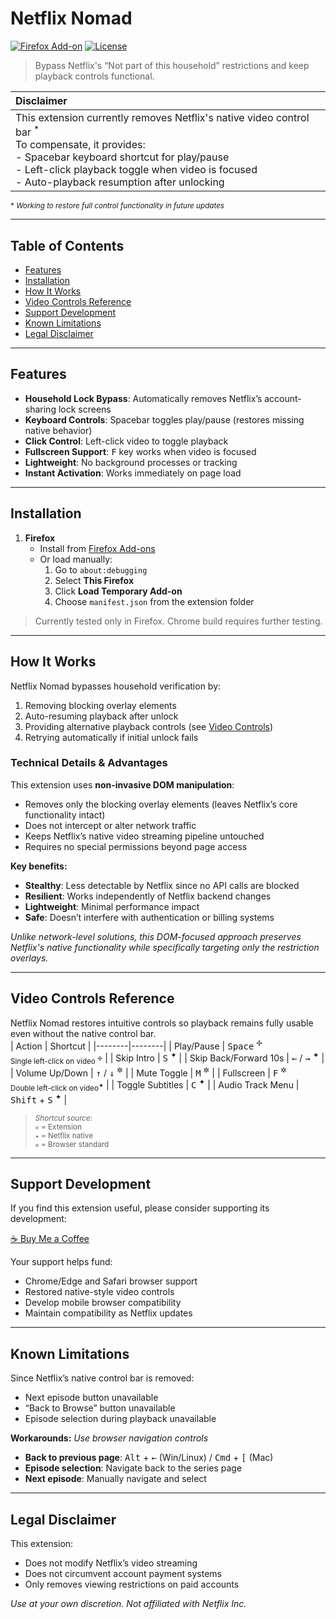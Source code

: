 # Netflix Nomad

[![Firefox Add-on](https://img.shields.io/amo/v/netflix-nomad?label=Firefox)](https://addons.mozilla.org/firefox/addon/netflix-nomad/)
[![License](https://img.shields.io/badge/License-MIT-green.svg)](https://opensource.org/licenses/MIT)

> Bypass Netflix's “Not part of this household” restrictions and keep playback controls functional.

| **Disclaimer** |
| :------------ |
| This extension currently removes Netflix's native video control bar <sup>*</sup> <br>To compensate, it provides:<br>- Spacebar keyboard shortcut for play/pause<br>- Left-click playback toggle when video is focused<br>- Auto-playback resumption after unlocking |

<sup>* *Working to restore full control functionality in future updates*</sup>

---

## Table of Contents
- [Features](#features)
- [Installation](#installation)
- [How It Works](#how-it-works)
- [Video Controls Reference](#video-controls-reference)
- [Support Development](#support-development)
- [Known Limitations](#known-limitations)
- [Legal Disclaimer](#legal-disclaimer)

---

## Features
- **Household Lock Bypass**: Automatically removes Netflix’s account-sharing lock screens
- **Keyboard Controls**: Spacebar toggles play/pause (restores missing native behavior)
- **Click Control**: Left-click video to toggle playback
- **Fullscreen Support**: <kbd>F</kbd> key works when video is focused
- **Lightweight**: No background processes or tracking
- **Instant Activation**: Works immediately on page load

---

## Installation
1. **Firefox**  
   - Install from [Firefox Add-ons](https://addons.mozilla.org/firefox/addon/netflix-nomad/)  
   - Or load manually:
     1. Go to `about:debugging`  
     2. Select **This Firefox**  
     3. Click **Load Temporary Add-on**  
     4. Choose `manifest.json` from the extension folder  

> Currently tested only in Firefox. Chrome build requires further testing.

---

## How It Works
Netflix Nomad bypasses household verification by:  
1. Removing blocking overlay elements
2. Auto-resuming playback after unlock
3. Providing alternative playback controls (see [Video Controls](#video-controls-reference))
4. Retrying automatically if initial unlock fails

### Technical Details & Advantages
This extension uses **non-invasive DOM manipulation**:  
- Removes only the blocking overlay elements (leaves Netflix’s core functionality intact)
- Does not intercept or alter network traffic
- Keeps Netflix’s native video streaming pipeline untouched
- Requires no special permissions beyond page access

**Key benefits:**
- **Stealthy**: Less detectable by Netflix since no API calls are blocked
- **Resilient**: Works independently of Netflix backend changes
- **Lightweight**: Minimal performance impact
- **Safe**: Doesn’t interfere with authentication or billing systems

*Unlike network-level solutions, this DOM-focused approach preserves Netflix's native functionality while specifically targeting only the restriction overlays.*

---

## Video Controls Reference
Netflix Nomad restores intuitive controls so playback remains fully usable even without the native control bar.  
| Action | Shortcut |
|--------|--------|
| Play/Pause | <kbd>Space</kbd> <sup>✢</sup> <br> <sub>Single left-click on video <sup>✢</sup></sub> |
| Skip Intro | <kbd>S</kbd> <sup>✦</sup> |
| Skip Back/Forward 10s | <kbd>←</kbd> / <kbd>→</kbd> <sup>✦</sup> |
| Volume Up/Down | <kbd>↑</kbd> / <kbd>↓</kbd> <sup>✲</sup> |
| Mute Toggle | <kbd>M</kbd> <sup>✲</sup> |
| Fullscreen | <kbd>F</kbd> <sup>✲</sup> <br> <sub>Double left-click on video<sup>✦</sup></sub> |
| Toggle Subtitles | <kbd>C</kbd> <sup>✦</sup> |
| Audio Track Menu | <kbd>Shift</kbd> + <kbd>S</kbd> <sup>✦</sup> |

> <sup>*Shortcut source:*<br>
> `✢` = Extension<br>
> `✦` = Netflix native<br>
> `✲` = Browser standard</sup>

---

## Support Development
If you find this extension useful, please consider supporting its development:  

[☕ Buy Me a Coffee](https://www.buymeacoffee.com/yourprofile)  

Your support helps fund:  
- Chrome/Edge and Safari browser support  
- Restored native-style video controls  
- Develop mobile browser compatibility  
- Maintain compatibility as Netflix updates

---

## Known Limitations
Since Netflix’s native control bar is removed:  
- Next episode button unavailable
- “Back to Browse” button unavailable
- Episode selection during playback unavailable

**Workarounds:** *Use browser navigation controls* 
- **Back to previous page**: <kbd>Alt</kbd> + <kbd>←</kbd> (Win/Linux) / <kbd>Cmd</kbd> + <kbd>[</kbd> (Mac)  
- **Episode selection**: Navigate back to the series page
- **Next episode**: Manually navigate and select

---

## Legal Disclaimer
This extension:  
- Does not modify Netflix’s video streaming 
- Does not circumvent account payment systems
- Only removes viewing restrictions on paid accounts

*Use at your own discretion. Not affiliated with Netflix Inc.*  
